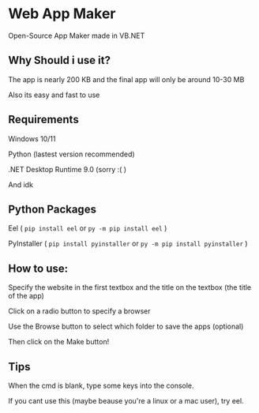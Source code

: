 # Web App Maker
Open-Source App Maker made in VB.NET
## Why Should i use it?
The app is nearly 200 KB and the final app will only be around 10-30 MB

Also its easy and fast to use
## Requirements
Windows 10/11

Python (lastest version recommended)

.NET Desktop Runtime 9.0 (sorry :( )

And idk
## Python Packages

Eel ( ```pip install eel``` or ```py -m pip install eel``` )

PyInstaller ( ```pip install pyinstaller``` or ```py -m pip install pyinstaller``` )

## How to use:
Specify the website in the first textbox and the title on the textbox (the title of the app)

Click on a radio button to specify a browser

Use the Browse button to select which folder to save the apps (optional)

Then click on the Make button!
## Tips
When the cmd is blank, type some keys into the console.

If you cant use this (maybe beause you're a linux or a mac user), try eel.
